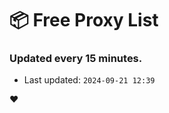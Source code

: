 # :package: Free Proxy List
### Updated every 15 minutes.

- Last updated: `2024-09-21 12:39`

:heart:
